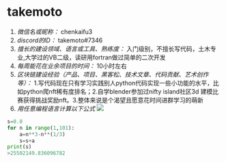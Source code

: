 # takemoto

1. *微信名或昵称：* chenkaifu3
2. *discord的ID：* takemoto#7346
3. *擅长的建设领域、语言或工具、熟练度：* 入门级别，不擅长写代码，土木专业,大学过的VB二级，读研用fortran做过简单的二次开发
4. *每周能花在业余项目的时间：* 10小时左右
5. *区块链建设经验（产品、项目、黑客松、技术文章、代码贡献、艺术创作等）：* 1.写代码现在只有学习实践别人python代码实现一些小功能的水平，比如python爬nft稀有度排名；2.自学blender参加过nifty island社区3d 建模比赛获得挑战奖励nft。3.整体来说是个渴望且愿意花时间进群学习的萌新
6. *用任意编程语言计算以下公式*
![](https://latex.codecogs.com/svg.image?\sum_{n=1}^{100}\left&space;(n^{3}-\sqrt[3]{n}&space;\right&space;))

```python
s=0.0
for n in range(1,101):
    a=n**3-n**(1/3)
    s=s+a
print(s)
>25502149.836096782
```
